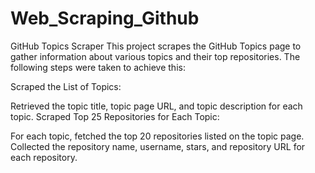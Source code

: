 # Web_Scraping_Github


GitHub Topics Scraper
This project scrapes the GitHub Topics page to gather information about various topics and their top repositories. The following steps were taken to achieve this:

Scraped the List of Topics:

Retrieved the topic title, topic page URL, and topic description for each topic.
Scraped Top 25 Repositories for Each Topic:

For each topic, fetched the top 20 repositories listed on the topic page.
Collected the repository name, username, stars, and repository URL for each repository.
